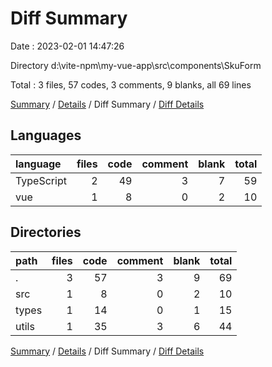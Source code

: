 # Diff Summary

Date : 2023-02-01 14:47:26

Directory d:\\vite-npm\\my-vue-app\\src\\components\\SkuForm

Total : 3 files,  57 codes, 3 comments, 9 blanks, all 69 lines

[Summary](results.md) / [Details](details.md) / Diff Summary / [Diff Details](diff-details.md)

## Languages
| language | files | code | comment | blank | total |
| :--- | ---: | ---: | ---: | ---: | ---: |
| TypeScript | 2 | 49 | 3 | 7 | 59 |
| vue | 1 | 8 | 0 | 2 | 10 |

## Directories
| path | files | code | comment | blank | total |
| :--- | ---: | ---: | ---: | ---: | ---: |
| . | 3 | 57 | 3 | 9 | 69 |
| src | 1 | 8 | 0 | 2 | 10 |
| types | 1 | 14 | 0 | 1 | 15 |
| utils | 1 | 35 | 3 | 6 | 44 |

[Summary](results.md) / [Details](details.md) / Diff Summary / [Diff Details](diff-details.md)
